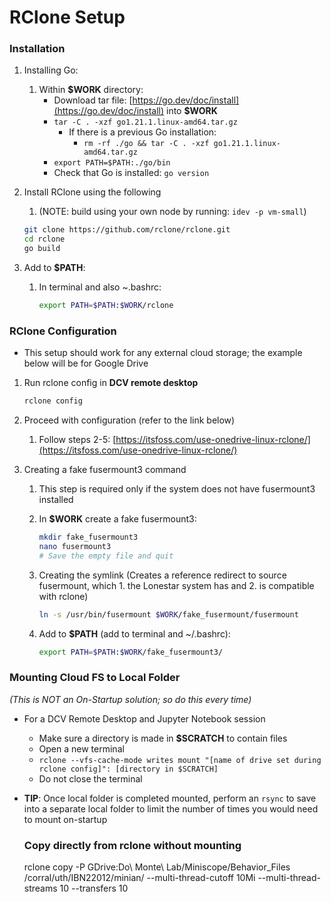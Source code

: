 # RClone Setup

### Installation

1. Installing Go:
    1. Within **$WORK** directory:
        - Download tar file: [https://go.dev/doc/install](https://go.dev/doc/install) into **$WORK**
        - `tar -C . -xzf go1.21.1.linux-amd64.tar.gz`
            - If there is a previous Go installation:
                - `rm -rf ./go && tar -C . -xzf go1.21.1.linux-amd64.tar.gz`
        - `export PATH=$PATH:./go/bin`
        - Check that Go is installed: `go version`
2. Install RClone using the following 
    1. (NOTE: build using your own node by running: `idev -p vm-small`)
    
    ```bash
    git clone https://github.com/rclone/rclone.git
    cd rclone
    go build
    ```
    
3. Add to **$PATH**:
    1. In terminal and also ~.bashrc:
        
        ```bash
        export PATH=$PATH:$WORK/rclone
        ```
        
    

### RClone Configuration

- This setup should work for any external cloud storage; the example below will be for Google Drive
1. Run rclone config in **DCV remote desktop**
    
    ```bash
    rclone config
    ```
    
2. Proceed with configuration (refer to the link below)
    1. Follow steps 2-5: [https://itsfoss.com/use-onedrive-linux-rclone/](https://itsfoss.com/use-onedrive-linux-rclone/)
3. Creating a fake fusermount3 command
    1. This step is required only if the system does not have fusermount3 installed
    2. In **$WORK** create a fake fusermount3:
        
        ```bash
        mkdir fake_fusermount3
        nano fusermount3
        # Save the empty file and quit
        ```
        
    3. Creating the symlink (Creates a reference redirect to source fusermount, which 1. the Lonestar system has and 2. is compatible with rclone)
        
        ```bash
        ln -s /usr/bin/fusermount $WORK/fake_fusermount/fusermount
        ```
        
    4. Add to **$PATH** (add to terminal and ~/.bashrc):
        
        ```bash
        export PATH=$PATH:$WORK/fake_fusermount3/
        ```
        

### Mounting Cloud FS to Local Folder

*(This is NOT an On-Startup solution; so do this every time)*


- For a DCV Remote Desktop and Jupyter Notebook session
    - Make sure a directory is made in **$SCRATCH** to contain files
    - Open a new terminal
    - `rclone --vfs-cache-mode writes mount "[name of drive set during rclone config]": [directory in $SCRATCH]`
    - Do not close the terminal
- ******TIP******: Once local folder is completed mounted, perform an `rsync` to save into a separate local folder to limit the number of times you would need to mount on-startup

  ### Copy directly from rclone without mounting
  rclone copy -P GDrive:Do\ Monte\ Lab/Miniscope/Behavior_Files /corral/uth/IBN22012/minian/ --multi-thread-cutoff 10Mi --multi-thread-streams 10 --transfers 10
